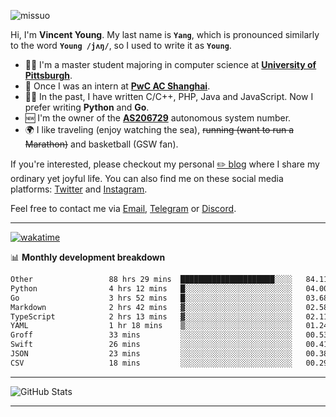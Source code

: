 <p align="left"> <img src="https://komarev.com/ghpvc/?username=missuo&label=Profile%20views&color=0e75b6&style=flat" alt="missuo" /> </p>


Hi, I'm **Vincent Young**. My last name is **`Yang`**, which is pronounced similarly to the word **`Young /jʌŋ/`**, so I used to write it as **`Young`**. 

-  👨‍🎓 I'm a master student majoring in computer science at [**University of Pittsburgh**](https://www.pitt.edu).
-  💼 Once I was an intern at **[PwC AC Shanghai](https://www.linkedin.com/company/pwc-ac-shanghai/)**.
-  👨‍💻 In the past, I have written C/C++, PHP, Java and JavaScript. Now I prefer writing **Python** and **Go**.
-  🆕 I'm the owner of the **[AS206729](https://bgp.tools/AS206729)** autonomous system number.
-  🌍 I like traveling (enjoy watching the sea), ~~running (want to run a Marathon)~~ and basketball (GSW fan).

If you're interested, please checkout my personal [✏️ blog](https://missuo.me/) where I share my ordinary yet joyful life. You can also find me on these social media platforms: [Twitter](https://twitter.com/m1ssuo) and [Instagram](https://www.instagram.com/m1ssuo).

Feel free to contact me via <a href="mailto:i@yyt.moe">Email</a>, [Telegram](https://t.me/missuo) or [Discord](https://discordapp.com/users/missuo#7448).

-------

[![wakatime](https://wakatime.com/badge/user/c13cd961-40ca-417a-afb6-1f9ea8ac295c.svg)](https://wakatime.com/@missuo)

📊 **Monthly development breakdown**
<!--START_SECTION:waka-->

```txt
Other                 88 hrs 29 mins  █████████████████████░░░░   84.11 %
Python                4 hrs 12 mins   █░░░░░░░░░░░░░░░░░░░░░░░░   04.00 %
Go                    3 hrs 52 mins   █░░░░░░░░░░░░░░░░░░░░░░░░   03.68 %
Markdown              2 hrs 42 mins   ▓░░░░░░░░░░░░░░░░░░░░░░░░   02.58 %
TypeScript            2 hrs 13 mins   ▓░░░░░░░░░░░░░░░░░░░░░░░░   02.11 %
YAML                  1 hr 18 mins    ▒░░░░░░░░░░░░░░░░░░░░░░░░   01.24 %
Groff                 33 mins         ░░░░░░░░░░░░░░░░░░░░░░░░░   00.53 %
Swift                 26 mins         ░░░░░░░░░░░░░░░░░░░░░░░░░   00.41 %
JSON                  23 mins         ░░░░░░░░░░░░░░░░░░░░░░░░░   00.38 %
CSV                   18 mins         ░░░░░░░░░░░░░░░░░░░░░░░░░   00.29 %
```

<!--END_SECTION:waka-->

-------

![GitHub Stats](https://github-readme-stats-opal-alpha-76.vercel.app/api?username=missuo&show_icons=true&theme=transparent)

-------

